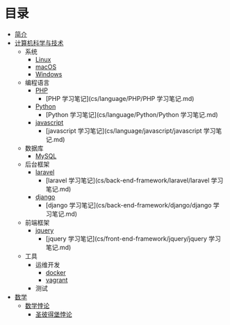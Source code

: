 # 目录

* [简介](README.md)
* [计算机科学与技术](cs.md)
    - 系统
        - [Linux](cs/os/linux/linux.md)
        - [macOS](cs/os/macos/macos.md)
        - [Windows](cs/os/windows/Windows.md)
    - 编程语言
        - [PHP](cs/language/PHP/PHP.md)
            - [PHP 学习笔记](cs/language/PHP/PHP 学习笔记.md)
        - [Python](cs/language/Python/Python.md)
            -  [Python 学习笔记](cs/language/Python/Python 学习笔记.md)
        - [javascript](cs/language/javascript/javascript.md)
            - [javascript 学习笔记](cs/language/javascript/javascript 学习笔记.md)
    - 数据库
        + [MySQL](MySQL/MySQL.md)
    - 后台框架
        - [laravel](cs/back-end-framework/laravel/laravel.md)
            - [laravel 学习笔记](cs/back-end-framework/laravel/laravel 学习笔记.md)
        - [django](cs/back-end-framework/django/django.md)
            - [django 学习笔记](cs/back-end-framework/django/django 学习笔记.md)
    - 前端框架
        - [jquery](cs/front-end-framework/jquery/jquery.md)
            - [jquery 学习笔记](cs/front-end-framework/jquery/jquery 学习笔记.md)
    - 工具
        + 运维开发
            * [docker](cs/tool/DevOps/docker/docker.md)
            * [vagrant](cs/tool/DevOps/vagrant/vagrant.md)
        + 测试
* [数学](math/math.md)
    - [数学悖论](math/数学悖论/数学悖论.md)
        + [圣彼得堡悖论](math/数学悖论/圣彼得堡悖论.md)
